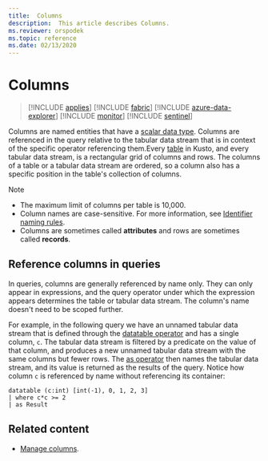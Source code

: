 ```yaml
---
title:  Columns
description:  This article describes Columns.
ms.reviewer: orspodek
ms.topic: reference
ms.date: 02/13/2020
---
```

# Columns

> [!INCLUDE [applies](../../includes/applies-to-version/applies.md)] [!INCLUDE [fabric](../../includes/applies-to-version/fabric.md)] [!INCLUDE [azure-data-explorer](../../includes/applies-to-version/azure-data-explorer.md)] [!INCLUDE [monitor](../../includes/applies-to-version/monitor.md)] [!INCLUDE [sentinel](../../includes/applies-to-version/sentinel.md)]

Columns are named entities that have a [scalar data type](../scalar-data-types/index.md). Columns are referenced in the query relative to the tabular data stream that is in context of the specific operator referencing them.Every [table](tables.md) in Kusto, and every tabular data stream, is a rectangular grid of columns and rows. The columns of a table or a tabular data stream are ordered, so a column also has a specific position in the table's collection of columns.

> [!NOTE]
>
> * The maximum limit of columns per table is 10,000.
> * Column names are case-sensitive. For more information, see [Identifier naming rules](entity-names.md#identifier-naming-rules).
> * Columns are sometimes called **attributes** and rows are sometimes called **records**.

## Reference columns in queries

In queries, columns are generally referenced by name only. They can only appear in expressions, and the query operator under which the expression appears determines the table or tabular data stream. The column's name doesn't need to be scoped further.

For example, in the following query we have an unnamed tabular data stream that is defined through the [datatable operator](../datatable-operator.md) and has a single column, `c`. The tabular data stream is filtered by a predicate on the value of that column, and produces a new unnamed tabular data stream with the same columns but fewer rows. The [as operator](../as-operator.md) then names the tabular data stream, and its value is returned as the results of the query. Notice how column `c` is referenced by name without referencing its container:

```kusto
datatable (c:int) [int(-1), 0, 1, 2, 3]
| where c*c >= 2
| as Result
```

## Related content

* [Manage columns](../../management/columns.md).
